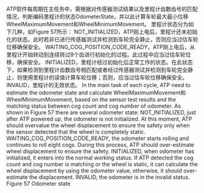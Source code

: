 ﻿
ATP软件每周期在主任务中，需根据对传感器测试结果以及里程计齿数齿号的匹配情况，判断编码里程计的状态OdometerState，并以此计算车轮最大最小位移WheelMaximumMovement和WheelMinimumMovement。
里程计状态分为如下几种，如Figure 57所示：
NOT_INITIALIZED，ATP刚上电后，里程计还未初始化的状态。此时若非已进行传感器测试并检测到车轮完全静止，否则应当过估车轮位移确保安全。
WAITING_COG_POSITION_CODE_READY，ATP刚上电后，从里程计开始转动到连续转过8个齿进行初始化的过程。此过程中应当过估车轮位移，确保安全。
INITIALIZED，里程计经过初始化后正常工作的状态。在此状态下，如果检测到里程计齿数齿号相匹配或者经过传感器测试并检测到车轮完全静止，则使用里程计的读值计算车轮位移；否则，应当过估车轮位移确保安全。
INVALID，里程计的无效状态。
In the main task of each cycle, ATP need to estimate the odometer state and calculate WheelMaximumMovement和WheelMinimumMovement, based on the sensor test results and the matching status between cog count and cog number of odometer. As shown in Figure 57 there are several odometer state: 
NOT_INITIALIZED, just after ATP powered up, the odometer is not initialized. At this moment, ATP should overvalue the wheel displacement to ensure the safety only when the sensor detected that the wheel is completely static.
WAITING_COG_POSITION_CODE_READY, the odometer starts rolling and continues to roll eight cogs. During this process, ATP should over-estimate wheel displacement to ensure the safety. 
INITIALIZED, when odometer has initialized, it enters into the normal working status. If ATP detected the cog count and cog number is matching or the wheel is static, it can calculate the wheel displacement by using the odometer value, otherwise, it should over- estimate the displacement.
INVALID, the odometer is in the invalid status.
Figure 57 Odometer state
